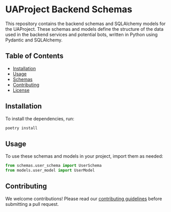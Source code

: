 # UAProject Backend Schemas
This repository contains the backend schemas and SQLAlchemy models for the UAProject. These schemas and models define the structure of the data used in the backend services and potential bots, written in Python using Pydantic and SQLAlchemy.

## Table of Contents

- [Installation](#installation)
- [Usage](#usage)
- [Schemas](#schemas)
- [Contributing](#contributing)
- [License](#license)

## Installation

To install the dependencies, run:

```bash
poetry install
```

## Usage

To use these schemas and models in your project, import them as needed:

```python
from schemas.user_schema import UserSchema
from models.user_model import UserModel
```

## Contributing

We welcome contributions! Please read our [contributing guidelines](CONTRIBUTING.md) before submitting a pull request.